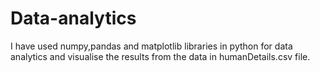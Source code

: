 # Data-analytics
 
I have used numpy,pandas and matplotlib libraries in python for data analytics and visualise the results from the data in humanDetails.csv file.
